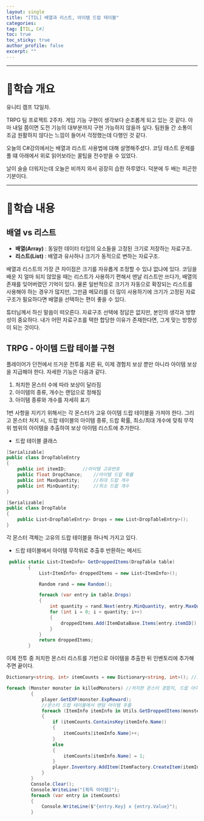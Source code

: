 ```yaml
---
layout: single
title: "[TIL] 배열과 리스트, 아이템 드랍 테이블"
categories:
tag: [TIL, C#]
toc: true
toc_sticky: true
author_profile: false
excerpt: ""
---
```


---

# 📕학습 개요

유니티 캠프 12일차.

TRPG 팀 프로젝트 2주차. 게임 기능 구현이 생각보다 순조롭게 되고 있는 것 같다. 아마 내일 쯤이면 도전 기능의 대부분까지 구현 가능하지 않을까 싶다. 팀원들 간 소통이 조금 원활하지 않다는 느낌이 들어서 걱정했는데 다행인 것 같다.

오늘의 C#강의에서는 배열과 리스트 사용법에 대해 설명해주셨다. 코딩 테스트 문제를 풀 떄 아래에서 위로 읽어보라는 꿀팁을 전수받을 수 있었다.

날이 슬슬 더워지는데 오늘은 비까지 와서 굉장히 습한 하루였다. 덕분에 두 배는 피곤한 기분이다.

---

# 📖학습 내용

## 배열 vs 리스트

- **배열(Array)** : 동일한 데이터 타입의 요소들을 고정된 크기로 저장하는 자료구조.
- **리스트(List)** : 배열과 유사하나 크기가 동적으로 변하는 자료구조.

배열과 리스트의 가장 큰 차이점은 크기를 자유롭게 조정할 수 있냐 없냐에 있다. 코딩을 배운 지 얼마 되지 않았을 때는 리스트가 사용하기 편해서 맨날 리스트만 쓰다가, 배열의 존재를 잊어버렸던 기억이 있다. 물론 일반적으로 크기가 자동으로 확장되는 리스트를 사용해야 하는 경우가 많지만, 그만큼 메모리를 더 많이 사용하기에 크기가 고정된 자료구조가 필요하다면 배열을 선택하는 편이 좋을 수 있다.

튜터님께서 하신 말씀이 떠오른다. 자료구조 선택에 정답은 없지만, 본인의 생각과 방향성이 중요하다. 내가 어떤 자료구조를 택한 합당한 이유가 존재한다면, 그게 맞는 방향성이 되는 것이다.

## TRPG - 아이템 드랍 테이블 구현

플레이어가 던전에서 뜨거운 전투를 치른 뒤, 이제 경험치 보상 뿐만 아니라 아이템 보상을 지급해야 한다. 자세한 기능은 다음과 같다.

1. 처치한 몬스터 수에 따라 보상이 달라짐
2. 아이템의 종류, 개수는 랜덤으로 정해짐
3. 아이템 종류와 개수를 자세히 표기

1번 사항을 지키기 위해서는 각 몬스터가 고유 아이템 드랍 테이블을 가져야 한다. 그리고 몬스터 처치 시, 드랍 테이블의 아이템 종류, 드랍 확률, 최소/최대 개수에 맞춰 무작위 범위의 아이템을 추출하여 보상 아이템 리스트에 추가한다.

- 드랍 테이블 클래스

```c#
[Serializable]
public class DropTableEntry
{
    public int itemID;      //아이템 고유번호
    public float DropChance;    //아이템 드랍 확률
    public int MaxQuantity;     //최대 드랍 개수
    public int MinQuantity;     //최소 드랍 개수
}

[Serializable]
public class DropTable
{
    public List<DropTableEntry> Drops = new List<DropTableEntry>();
}
```

각 몬스터 객체는 고유의 드랍 테이블을 하나씩 가지고 있다.

- 드랍 테이블에서 아이템 무작위로 추출후 반환하는 메서드

```c#
 public static List<ItemInfo> GetDroppedItems(DropTable table)
        {
            List<ItemInfo> droppedItems = new List<ItemInfo>();

            Random rand = new Random();

            foreach (var entry in table.Drops)
            {
                int quantity = rand.Next(entry.MinQuantity, entry.MaxQuantity);
                for (int i = 0; i < quantity; i++)
                {
                    droppedItems.Add(ItemDataBase.Items[entry.itemID]);
                }
            }
            return droppedItems;
        }
```

이제 전투 중 처치한 몬스터 리스트를 기반으로 아이템을 추출한 뒤 인벤토리에 추가해주면 끝이다.

```c#
Dictionary<string, int> itemCounts = new Dictionary<string, int>(); //드랍 아이템 정리용 딕셔너리

foreach (Monster monster in killedMonsters) //처치한 몬스터 경험치, 드랍 아이템 정리
         {
             player.GetEXP(monster.ExpReward);
             //몬스터 드랍 테이블에서 랜덤 아이템 추출
             foreach (ItemInfo itemInfo in Utils.GetDroppedItems(monster.DropTable))
             {
                 if (itemCounts.ContainsKey(itemInfo.Name))
                 {
                     itemCounts[itemInfo.Name]++;
                 }
                 else
                 {
                     itemCounts[itemInfo.Name] = 1;
                 }
                 player.Inventory.AddItem(ItemFactory.CreateItem(itemInfo));
             }
         }
         Console.Clear();
         Console.WriteLine("[획득 아이템]");
         foreach (var entry in itemCounts)
         {
             Console.WriteLine($"{entry.Key} x {entry.Value}");
         }
```
